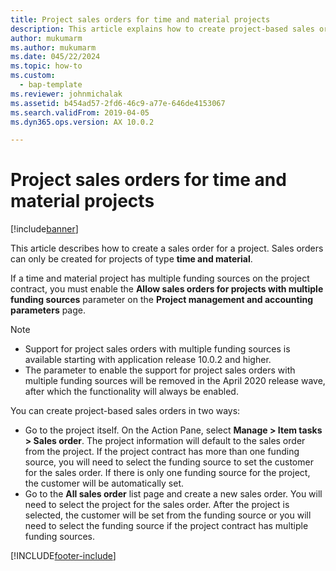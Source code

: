 ```yaml
---
title: Project sales orders for time and material projects
description: This article explains how to create project-based sales orders for time and material projects.
author: mukumarm
ms.author: mukumarm
ms.date: 045/22/2024
ms.topic: how-to
ms.custom: 
  - bap-template
ms.reviewer: johnmichalak
ms.assetid: b454ad57-2fd6-46c9-a77e-646de4153067
ms.search.validFrom: 2019-04-05
ms.dyn365.ops.version: AX 10.0.2

---
```


# Project sales orders for time and material projects

[!include[banner](../includes/banner.md)]

This article describes how to create a sales order for a project. Sales orders can only be created for projects of type **time and material**.

If a time and material project has multiple funding sources on the project contract, you must enable the **Allow sales orders for projects with multiple funding sources** parameter on the **Project management and accounting parameters** page. 

> [!NOTE]
> - Support for project sales orders with multiple funding sources is available starting with application release 10.0.2 and higher.
> - The parameter to enable the support for project sales orders with multiple funding sources will be removed in the April 2020 release wave, after which the functionality will always be enabled.

You can create project-based sales orders in two ways:

- Go to the project itself. On the Action Pane, select **Manage > Item tasks > Sales order**. The project information will default to the sales order from the project. If the project contract has more than one funding source, you will need to select the funding source to set the customer for the sales order. If there is only one funding source for the project, the customer will be automatically set.
- Go to the **All sales order** list page and create a new sales order. You will need to select the project for the sales order. After the project is selected, the customer will be set from the funding source or you will need to select the funding source if the project contract has multiple funding sources.



[!INCLUDE[footer-include](../includes/footer-banner.md)]
